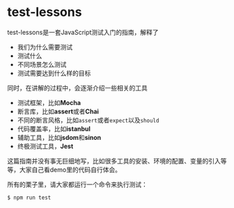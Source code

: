 # test-lessons

test-lessons是一套JavaScript测试入门的指南，解释了
*	我们为什么需要测试
*	测试什么
*	不同场景怎么测试
*	测试需要达到什么样的目标

同时，在讲解的过程中，会逐渐介绍一些相关的工具
*	测试框架，比如**Mocha**
*	断言库，比如**assert**或者**Chai**
*	不同的断言风格，比如`assert`或者`expect`以及`should`
*	代码覆盖率，比如**istanbul**
*	辅助工具，比如**jsdom**和**sinon**
*	终极测试工具，**Jest**

这篇指南并没有事无巨细地写，比如很多工具的安装、环境的配置、变量的引入等等，大家自己看demo里的代码自行体会。

所有的栗子里，请大家都运行一个命令来执行测试：
``` shell
$ npm run test
```